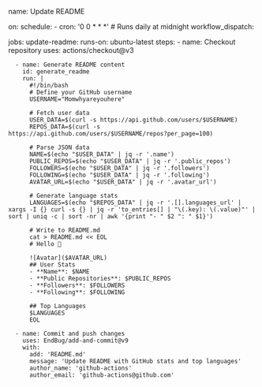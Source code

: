 name: Update README

on:
  schedule:
    - cron: '0 0 * * *'  # Runs daily at midnight
  workflow_dispatch:

jobs:
  update-readme:
    runs-on: ubuntu-latest
    steps:
      - name: Checkout repository
        uses: actions/checkout@v3

      - name: Generate README content
        id: generate_readme
        run: |
          #!/bin/bash
          # Define your GitHub username
          USERNAME="Momwhyareyouhere"
          
          # Fetch user data
          USER_DATA=$(curl -s https://api.github.com/users/$USERNAME)
          REPOS_DATA=$(curl -s https://api.github.com/users/$USERNAME/repos?per_page=100)

          # Parse JSON data
          NAME=$(echo "$USER_DATA" | jq -r '.name')
          PUBLIC_REPOS=$(echo "$USER_DATA" | jq -r '.public_repos')
          FOLLOWERS=$(echo "$USER_DATA" | jq -r '.followers')
          FOLLOWING=$(echo "$USER_DATA" | jq -r '.following')
          AVATAR_URL=$(echo "$USER_DATA" | jq -r '.avatar_url')

          # Generate language stats
          LANGUAGES=$(echo "$REPOS_DATA" | jq -r '.[].languages_url' | xargs -I {} curl -s {} | jq -r 'to_entries[] | "\(.key): \(.value)"' | sort | uniq -c | sort -nr | awk '{print "- " $2 ": " $1}')

          # Write to README.md
          cat > README.md << EOL
          # Hello 👋

          ![Avatar]($AVATAR_URL)
          ## User Stats
          - **Name**: $NAME
          - **Public Repositories**: $PUBLIC_REPOS
          - **Followers**: $FOLLOWERS
          - **Following**: $FOLLOWING

          ## Top Languages
          $LANGUAGES
          EOL

      - name: Commit and push changes
        uses: EndBug/add-and-commit@v9
        with:
          add: 'README.md'
          message: 'Update README with GitHub stats and top languages'
          author_name: 'github-actions'
          author_email: 'github-actions@github.com'
